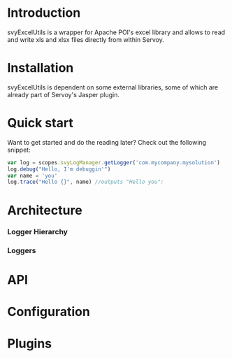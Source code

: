 # Introduction
svyExcelUtils is a wrapper for Apache POI's excel library and allows to read and write xls and xlsx files directly from within Servoy.

# Installation
svyExcelUtils is dependent on some external libraries, some of which are already part of Servoy's Jasper plugin. 

# Quick start
Want to get started and do the reading later? Check out the following snippet:
```javascript
var log = scopes.svyLogManager.getLogger('com.mycompany.mysolution')
log.debug("Hello, I'm debuggin'")
var name = 'you'
log.trace("Hello {}", name) //outputs "Hello you":
```

# Architecture

### Logger Hierarchy


### Loggers

 
# API

# Configuration
 
# Plugins